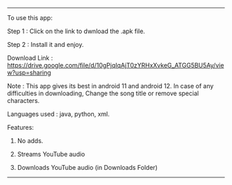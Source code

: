 
  



***********************************************************************************

To use this app:

  Step 1 : Click on the link to dwnload the .apk file.

  

  Step 2 : Install it and enjoy.

Download Link : https://drive.google.com/file/d/10gPjqIqAjT0zYRHxXvkeG_ATGG5BU5Ay/view?usp=sharing

Note : This app gives its best in android 11 and android 12. In case of any difficulties in downloading, Change the song title or remove special characters.

Languages used : java, python, xml.

Features: 

   1. No adds.

   2. Streams YouTube audio

   3. Downloads YouTube audio (in Downloads Folder)

***********************************************************************************
